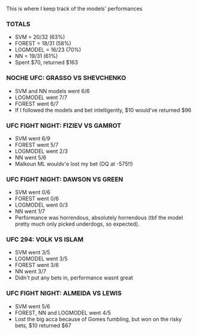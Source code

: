 This is where I keep track of the models' performances

### TOTALS ###
- SVM = 20/32 (63%)
- FOREST = 18/31 (58%)
- LOGMODEL = 16/23 (70%)
- NN = 19/31 (61%)
- Spent $70, returned $163

### NOCHE UFC: GRASSO VS SHEVCHENKO ###
- SVM and NN models went 6/6
- LOGMODEL went 7/7
- FOREST went 6/7
- If I followed the models and bet intelligently, $10 would've returned $96

### UFC FIGHT NIGHT: FIZIEV VS GAMROT ###
- SVM went 6/9
- FOREST went 5/7
- LOGMODEL went 2/3
- NN went 5/6
- Malkoun ML wouldv'e lost my bet (DQ at -575!!)

### UFC FIGHT NIGHT: DAWSON VS GREEN ###
- SVM went 0/6
- FOREST went 0/6
- LOGMODEL went 0/3
- NN went 1/7
- Performance was horrendous, absolutely horrendous (tbf the model pretty much only picked underdogs, so expected).

### UFC 294: VOLK VS ISLAM ###
- SVM went 3/5
- LOGMODEL went 3/5
- FOREST went 3/6
- NN went 3/7
- Didn't put any bets in, performance wasnt great

### UFC FIGHT NIGHT: ALMEIDA VS LEWIS ###
- SVM went 5/6
- FOREST, NN and LOGMODEL went 4/5
- Lost the big acca because of Gomes fumbling, but won on the risky bets, $10 returned $67
